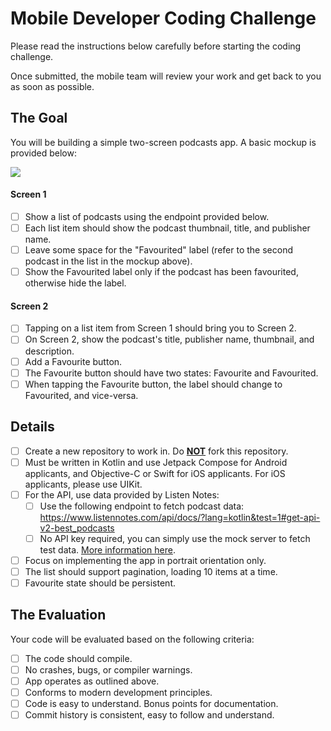 # Mobile Developer Coding Challenge

Please read the instructions below carefully before starting the coding challenge.

Once submitted, the mobile team will review your work and get back to you as soon as possible.

## The Goal

You will be building a simple two-screen podcasts app. A basic mockup is provided below:

[![](https://i.imgur.com/yi8w1s8.png)](https://i.imgur.com/yi8w1s8.png)

#### Screen 1

- [ ] Show a list of podcasts using the endpoint provided below.
- [ ] Each list item should show the podcast thumbnail, title, and publisher name.
- [ ] Leave some space for the "Favourited" label (refer to the second podcast in the list in the mockup above).
- [ ] Show the Favourited label only if the podcast has been favourited, otherwise hide the label.

#### Screen 2

- [ ] Tapping on a list item from Screen 1 should bring you to Screen 2.
- [ ] On Screen 2, show the podcast's title, publisher name, thumbnail, and description.
- [ ] Add a Favourite button.
- [ ] The Favourite button should have two states: Favourite and Favourited.
- [ ] When tapping the Favourite button, the label should change to Favourited, and vice-versa.

## Details

- [ ] Create a new repository to work in. Do <ins>**NOT**</ins> fork this repository.
- [ ] Must be written in Kotlin and use Jetpack Compose for Android applicants, and Objective-C or Swift for iOS applicants. For iOS applicants, please use UIKit.
- [ ] For the API, use data provided by Listen Notes:
	 - [ ] Use the following endpoint to fetch podcast data: https://www.listennotes.com/api/docs/?lang=kotlin&test=1#get-api-v2-best_podcasts
	 - [ ] No API key required, you can simply use the mock server to fetch test data. [More information here](https://www.listennotes.help/article/48-how-to-test-the-podcast-api-without-an-api-key "More information here").
- [ ] Focus on implementing the app in portrait orientation only.
- [ ] The list should support pagination, loading 10 items at a time.
- [ ] Favourite state should be persistent.

## The Evaluation

Your code will be evaluated based on the following criteria:

- [ ] The code should compile.
- [ ] No crashes, bugs, or compiler warnings.
- [ ] App operates as outlined above.
- [ ] Conforms to modern development principles.
- [ ] Code is easy to understand. Bonus points for documentation.
- [ ] Commit history is consistent, easy to follow and understand.
